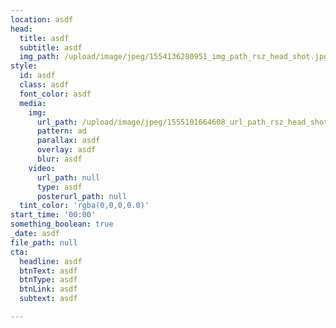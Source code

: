 ```yaml
---
location: asdf
head:
  title: asdf
  subtitle: asdf
  img_path: /upload/image/jpeg/1554136280951_img_path_rsz_head_shot.jpg
style:
  id: asdf
  class: asdf
  font_color: asdf
  media:
    img:
      url_path: /upload/image/jpeg/1555101664608_url_path_rsz_head_shot.jpg
      pattern: ad
      parallax: asdf
      overlay: asdf
      blur: asdf
    video:
      url_path: null
      type: asdf
      posterurl_path: null
  tint_color: 'rgba(0,0,0,0.0)'
start_time: '00:00'
something_boolean: true
_date: asdf
file_path: null
cta:
  headline: asdf
  btnText: asdf
  btnType: asdf
  btnLink: asdf
  subtext: asdf

---
```






